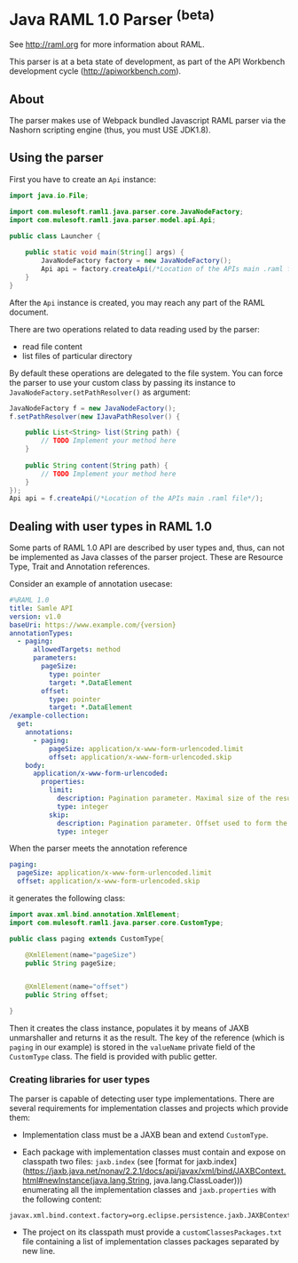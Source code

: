 # Java RAML 1.0 Parser <sup>(beta)</sup>

See http://raml.org for more information about RAML.

This parser is at a beta state of development, as part of the API Workbench development cycle (http://apiworkbench.com).

## About
The parser makes use of Webpack bundled Javascript RAML parser via the Nashorn scripting engine (thus, you must USE JDK1.8).

## Using the parser
First you have to create an `Api` instance:
``` java
import java.io.File;

import com.mulesoft.raml1.java.parser.core.JavaNodeFactory;
import com.mulesoft.raml1.java.parser.model.api.Api;

public class Launcher {
	
	public static void main(String[] args) {
		JavaNodeFactory factory = new JavaNodeFactory();
		Api api = factory.createApi(/*Location of the APIs main .raml file*/);
	}
}
```
After the `Api` instance is created, you may reach any part of the RAML document.

There are two operations related to data reading used by the parser:

* read file content
* list files of particular directory
 
By default these operations are delegated to the file system. You can force the parser to use your custom class by passing its instance to `JavaNodeFactory.setPathResolver()` as argument:
``` java
JavaNodeFactory f = new JavaNodeFactory();
f.setPathResolver(new IJavaPathResolver() {

	public List<String> list(String path) {
		// TODO Implement your method here
	}
			
	public String content(String path) {
		// TODO Implement your method here
	}
});
Api api = f.createApi(/*Location of the APIs main .raml file*/);
```

## Dealing with user types in RAML 1.0
Some parts of RAML 1.0 API are described by user types and, thus, can not be implemented as Java classes of the parser project. These are Resource Type, Trait and Annotation references.

Consider an example of annotation usecase:
``` yaml
#%RAML 1.0
title: Samle API
version: v1.0
baseUri: https://www.example.com/{version}
annotationTypes:
  - paging:
      allowedTargets: method
      parameters:
        pageSize:
          type: pointer
          target: *.DataElement
        offset:
          type: pointer
          target: *.DataElement
/example-collection:
  get:
    annotations:
      - paging:
          pageSize: application/x-www-form-urlencoded.limit
          offset: application/x-www-form-urlencoded.skip
    body:
      application/x-www-form-urlencoded:
        properties:
          limit:
            description: Pagination parameter. Maximal size of the results array.
            type: integer
          skip:
            description: Pagination parameter. Offset used to form the results array.
            type: integer
```
When the parser meets the annotation reference
```yaml
paging:
  pageSize: application/x-www-form-urlencoded.limit
  offset: application/x-www-form-urlencoded.skip
```
it generates the following class:
``` java
import avax.xml.bind.annotation.XmlElement;
import com.mulesoft.raml1.java.parser.core.CustomType;

public class paging extends CustomType{

    @XmlElement(name="pageSize")
    public String pageSize;


    @XmlElement(name="offset")
    public String offset;

}
```
Then it creates the class instance, populates it by means of JAXB unmarshaller and returns it as the result.
The key of the reference (which is `paging` in our example) is stored in the `valueName` private field of the `CustomType` class. The field is provided with public getter.


### Creating libraries for user types
The parser is capable of detecting user type implementations. There are several requirements for implementation classes and projects which provide them:

* Implementation class must be a JAXB bean and extend `CustomType`.

* Each package with implementation classes must contain and expose on classpath two files: `jaxb.index` (see [format for jaxb.index](https://jaxb.java.net/nonav/2.2.1/docs/api/javax/xml/bind/JAXBContext.html#newInstance(java.lang.String, java.lang.ClassLoader))) enumerating all the implementation classes and `jaxb.properties` with the following content:
```
javax.xml.bind.context.factory=org.eclipse.persistence.jaxb.JAXBContextFactory
```

* The project on its classpath must provide a `customClassesPackages.txt` file containing a list of implementation classes packages separated by new line.

